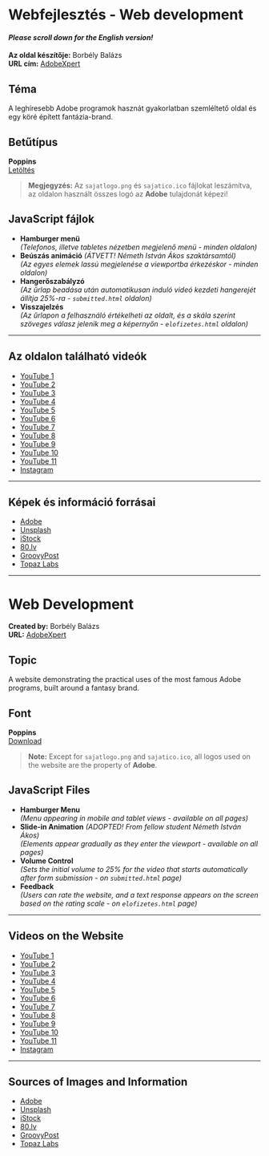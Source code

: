 # Webfejlesztés - Web development
#### *Please scroll down for the English version!*

**Az oldal készítője:** Borbély Balázs  
**URL cím:** [AdobeXpert](https://borbelybalazscorvinus.github.io/Adobe_Services_Website/)

## Téma  
A leghíresebb Adobe programok hasznát gyakorlatban szemléltető oldal és egy köré épített fantázia-brand.

## Betűtípus  
**Poppins**  
[Letöltés](https://fonts.googleapis.com/css?family=Poppins)

> **Megjegyzés:** Az `sajatlogo.png` és `sajatico.ico` fájlokat leszámítva, az oldalon használt összes logó az **Adobe** tulajdonát képezi!

## JavaScript fájlok  
- **Hamburger menü**  
  _(Telefonos, illetve tabletes nézetben megjelenő menü - minden oldalon)_  
- **Beúszás animáció** _(ÁTVETT! Németh István Ákos szaktársamtól)_  
  _(Az egyes elemek lassú megjelenése a viewportba érkezéskor - minden oldalon)_  
- **Hangerőszabályzó**  
  _(Az űrlap beadása után automatikusan induló videó kezdeti hangerejét állítja 25%-ra - `submitted.html` oldalon)_  
- **Visszajelzés**  
  _(Az űrlapon a felhasználó értékelheti az oldalt, és a skála szerint szöveges válasz jelenik meg a képernyőn - `elofizetes.html` oldalon)_

---

## Az oldalon található videók  
- [YouTube 1](https://www.youtube.com/watch?v=1k2Loq1RoNc)  
- [YouTube 2](https://www.youtube.com/watch?v=oLMdXC_B1vQ)  
- [YouTube 3](https://www.youtube.com/watch?v=jFbRZZmMW7c)  
- [YouTube 4](https://www.youtube.com/watch?v=IyR_uYsRdPs)  
- [YouTube 5](https://www.youtube.com/watch?v=UQetXWUNh-s)  
- [YouTube 6](https://www.youtube.com/watch?v=4xYHloidI8M)  
- [YouTube 7](https://www.youtube.com/watch?v=sBwKEBVeH-w)  
- [YouTube 8](https://www.youtube.com/watch?v=RXRT3dHu6_o)  
- [YouTube 9](https://www.youtube.com/watch?v=C-_pr1Hzlvg)  
- [YouTube 10](https://www.youtube.com/watch?v=jPscJcikfeo)  
- [YouTube 11](https://www.youtube.com/watch?v=wdENhL-FxOs)  
- [Instagram](https://www.instagram.com/p/CFDGLZvg9MI/)

---

## Képek és információ forrásai  
- [Adobe](https://www.adobe.com/)  
- [Unsplash](https://unsplash.com/photos/blue-and-orange-smoke-wQLAGv4_OYs)  
- [iStock](https://www.istockphoto.com/hu/fot%C3%B3/az-adobe-inc-k%C3%B6zpontja-gm1147617684-309642341)  
- [80.lv](https://80.lv/articles/adobe-announces-price-increase-for-creative-cloud-subscriptions/)  
- [GroovyPost](https://www.groovypost.com/reviews/adobe-programs-explained/)  
- [Topaz Labs](https://www.topazlabs.com/)

---

# Web Development
**Created by:** Borbély Balázs  
**URL:** [AdobeXpert](https://borbelybalazscorvinus.github.io/Adobe_Services_Website/)

## Topic  
A website demonstrating the practical uses of the most famous Adobe programs, built around a fantasy brand.

## Font  
**Poppins**  
[Download](https://fonts.googleapis.com/css?family=Poppins)

> **Note:** Except for `sajatlogo.png` and `sajatico.ico`, all logos used on the website are the property of **Adobe**.

## JavaScript Files  
- **Hamburger Menu**  
  _(Menu appearing in mobile and tablet views - available on all pages)_  
- **Slide-in Animation** _(ADOPTED! From fellow student Németh István Ákos)_  
  _(Elements appear gradually as they enter the viewport - available on all pages)_  
- **Volume Control**  
  _(Sets the initial volume to 25% for the video that starts automatically after form submission - on `submitted.html` page)_  
- **Feedback**  
  _(Users can rate the website, and a text response appears on the screen based on the rating scale - on `elofizetes.html` page)_

---

## Videos on the Website  
- [YouTube 1](https://www.youtube.com/watch?v=1k2Loq1RoNc)  
- [YouTube 2](https://www.youtube.com/watch?v=oLMdXC_B1vQ)  
- [YouTube 3](https://www.youtube.com/watch?v=jFbRZZmMW7c)  
- [YouTube 4](https://www.youtube.com/watch?v=IyR_uYsRdPs)  
- [YouTube 5](https://www.youtube.com/watch?v=UQetXWUNh-s)  
- [YouTube 6](https://www.youtube.com/watch?v=4xYHloidI8M)  
- [YouTube 7](https://www.youtube.com/watch?v=sBwKEBVeH-w)  
- [YouTube 8](https://www.youtube.com/watch?v=RXRT3dHu6_o)  
- [YouTube 9](https://www.youtube.com/watch?v=C-_pr1Hzlvg)  
- [YouTube 10](https://www.youtube.com/watch?v=jPscJcikfeo)  
- [YouTube 11](https://www.youtube.com/watch?v=wdENhL-FxOs)  
- [Instagram](https://www.instagram.com/p/CFDGLZvg9MI/)

---

## Sources of Images and Information  
- [Adobe](https://www.adobe.com/)  
- [Unsplash](https://unsplash.com/photos/blue-and-orange-smoke-wQLAGv4_OYs)  
- [iStock](https://www.istockphoto.com/hu/fot%C3%B3/az-adobe-inc-k%C3%B6zpontja-gm1147617684-309642341)  
- [80.lv](https://80.lv/articles/adobe-announces-price-increase-for-creative-cloud-subscriptions/)  
- [GroovyPost](https://www.groovypost.com/reviews/adobe-programs-explained/)  
- [Topaz Labs](https://www.topazlabs.com/)
